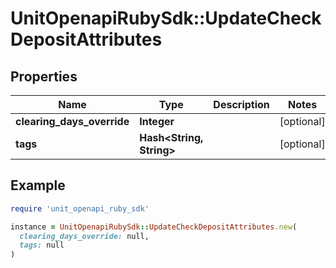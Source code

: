 # UnitOpenapiRubySdk::UpdateCheckDepositAttributes

## Properties

| Name | Type | Description | Notes |
| ---- | ---- | ----------- | ----- |
| **clearing_days_override** | **Integer** |  | [optional] |
| **tags** | **Hash&lt;String, String&gt;** |  | [optional] |

## Example

```ruby
require 'unit_openapi_ruby_sdk'

instance = UnitOpenapiRubySdk::UpdateCheckDepositAttributes.new(
  clearing_days_override: null,
  tags: null
)
```

